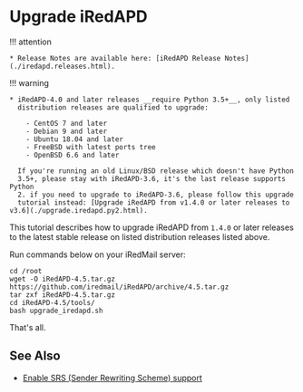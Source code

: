 # Upgrade iRedAPD

!!! attention

    * Release Notes are available here: [iRedAPD Release Notes](./iredapd.releases.html).

!!! warning

    * iRedAPD-4.0 and later releases __require Python 3.5+__, only listed
      distribution releases are qualified to upgrade:

        - CentOS 7 and later
        - Debian 9 and later
        - Ubuntu 18.04 and later
        - FreeBSD with latest ports tree
        - OpenBSD 6.6 and later

      If you're running an old Linux/BSD release which doesn't have Python
      3.5+, please stay with iRedAPD-3.6, it's the last release supports Python
      2. if you need to upgrade to iRedAPD-3.6, please follow this upgrade
      tutorial instead: [Upgrade iRedAPD from v1.4.0 or later releases to v3.6](./upgrade.iredapd.py2.html).

This tutorial describes how to upgrade iRedAPD from `1.4.0` or later releases
to the latest stable release on listed distribution releases listed above.

Run commands below on your iRedMail server:

```
cd /root
wget -O iRedAPD-4.5.tar.gz https://github.com/iredmail/iRedAPD/archive/4.5.tar.gz
tar zxf iRedAPD-4.5.tar.gz
cd iRedAPD-4.5/tools/
bash upgrade_iredapd.sh
```

That's all.

## See Also

* [Enable SRS (Sender Rewriting Scheme) support](./srs.html)
